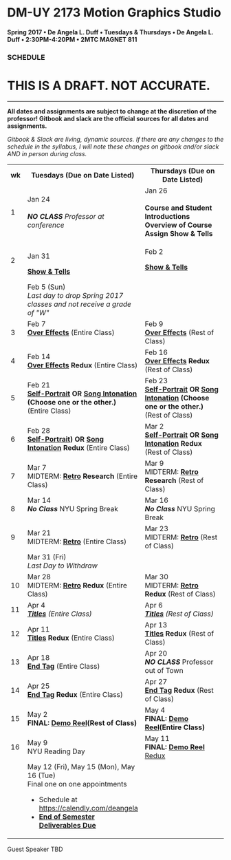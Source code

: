 # DM-UY 2173 Motion Graphics Studio

#### Spring 2017 • De Angela L. Duff • Tuesdays &amp; Thursdays • De Angela L. Duff • 2:30PM-4:20PM • 2MTC MAGNET 811

### SCHEDULE
# THIS IS A DRAFT. NOT ACCURATE.

---

**All dates and assignments are subject to change at the discretion of the professor! Gitbook and slack are the official sources for all dates and assignments.**

*Gitbook &amp; Slack are living, dynamic sources. If there are any changes to the schedule in the syllabus, I will note these changes on gitbook and/or slack AND in person during class.*

<table>
<tr>
<th width="4%">wk</th>
<th width="48%">Tuesdays (Due on Date Listed)</th>
<th width="48%">Thursdays (Due on Date Listed)</th>
</tr>

<tr>
<td>1</td>
<td>Jan 24<br><br><i><strong>NO CLASS</strong> Professor at conference</i></td>
<td>Jan 26<br><br><strong>Course and Student Introductions<br>Overview of Course<br>Assign Show &amp; Tells</strong></td>
</tr>

<tr>
<td>2</td>
<td><p>Jan 31</p><strong><a href="show_and_tells.md">Show &amp; Tells</a></strong></td>
<td valign="top"><p>Feb 2</p><strong><a href="show_and_tells.md">Show &amp; Tells</a></strong><br><br></td>
</tr>

<tr>
<td><td>Feb 5 (Sun)<br><i>Last day to drop Spring 2017 classes and not receive a grade of "W"</i></td><td></td>
</tr>

<tr>
<td>3</td>
<td valign="top">Feb 7<br><strong><a href="projects_overeffects.md">Over Effects</a></strong> (Entire Class)</td>
<td valign="top">Feb 9<br><strong><a href="projects_overeffects.md">Over Effects</a></strong> (Rest of Class)</td>
</tr>

<tr>
<td>4</td>
<td>Feb 14<br><strong><a href="projects_overeffects.md">Over Effects</a> Redux</strong> (Entire Class)</td>
<td valign="top">Feb 16<br><strong><a href="projects_overeffects.md">Over Effects</a> Redux</strong> (Rest of Class)</td>
</tr>

<tr>
<td>5</td>
<td>Feb 21<br><strong><a href="projects_self-portrait.md">Self-Portrait</a> OR <a href="projects_songintonation.md">Song Intonation</a> (Choose one or the other.)</strong> (Entire Class)</td>
<td>Feb 23<br><strong><a href="projects_self-portrait.md">Self-Portrait</a> OR <a href="projects_songintonation.md">Song Intonation</a> (Choose one or the other.)</strong> (Rest of Class)</td>
</tr>

<tr>
<td>6</td>
<td>Feb 28<br><strong><a href="projects_self-portrait.md">Self-Portrait</a>) OR <a href="projects_songintonation.md">Song Intonation</a> Redux</strong> (Entire Class)</td>
<td>Mar 2<br><strong><a href="projects_self-portrait.md">Self-Portrait</a> OR <a href="projects_songintonation.md">Song Intonation</a> Redux</strong> (Rest of Class)</td>
</tr>

<td>7</td>
<td>Mar 7<br>MIDTERM: <strong><a href="projects_retro.md">Retro</a> Research</strong> (Entire Class)</td>
<td>Mar 9<br>MIDTERM: <strong><a href="projects_retro.md">Retro</a> Research</strong> (Rest of Class)</td>
</tr>

<tr>
<tr>
<td>8</td>
<td valign="top">Mar 14<br><i><strong>No Class</strong></i> NYU Spring Break</td>
<td valign="top">Mar 16<br><i><strong>No Class</strong></i> NYU Spring Break</td>
</tr>

<tr>
<td>9</td>
<td>Mar 21<br>MIDTERM: <strong><a href="projects_retro.md">Retro</a></strong> (Entire Class)</td>
<td>Mar 23<br>MIDTERM: <strong><a href="projects_retro.md">Retro</a></strong> (Rest of Class)</td>
</tr>

<tr>
<td></td><td>Mar 31 (Fri)<br><i>Last Day to Withdraw</i></td><td></td>
</tr>

<tr>
<td>10</td>
<td>Mar 28<br>MIDTERM: <strong><a href="projects_retro.md">Retro</a> Redux</strong> (Entire Class)</td>
<td>Mar 30<br>MIDTERM: <strong><a href="projects_retro.md">Retro</a> Redux</strong> (Rest of Class)</td>
</tr>
<tr>
<td>11</td>
<td>Apr 4<br><i><strong><a href="projects_titles.md">Titles</a></strong> (Entire Class)</td>
<td>Apr 6<br><i><strong><a href="projects_titles.md">Titles</a></strong> (Rest of Class)</td>
</tr>
<tr>
<td>12</td>
<td>Apr 11<br><strong><a href="projects_titles.md">Titles</a> Redux</strong> (Entire Class)</td>
<td>Apr 13<br><strong><a href="projects_titles.md">Titles</a> Redux</strong> (Rest of Class)</td>
</tr>
<tr>
<td>13</td>
<td>Apr 18<br><strong><a href="projects_endtag.md">End Tag</a></strong> (Entire Class)</td>
<td>Apr 20<br><i><strong>NO CLASS</strong></i> Professor out of Town</td>
</tr>
<tr>
<td>14</td>
<td>Apr 25<br><strong><a href="projects_endtag.md">End Tag</a> Redux</strong> (Entire Class)</td>
<td>Apr 27<br><strong><a href="projects_endtag.md">End Tag</a> Redux</strong> (Rest of Class)</td>
</tr>

<tr>
<td>15</td>
<td>May 2<br><strong>FINAL: <a href="projects_demoreel.md">Demo Reel</a><strong>(Rest of Class)</td>
<td>May 4<br><strong>FINAL: <a href="projects_demoreel.md">Demo Reel</a><strong>(Entire Class)</td>
</tr>

<tr>
<td>16</td>
<td>May 9<br>NYU Reading Day</strong></td>
<td>May 11<br><strong>FINAL: <a href="projects_demo_reel.md">Demo Reel</strong> Redux</td>
</tr>

<tr>
<td></td>
<td>May 12 (Fri), May 15 (Mon), May 16 (Tue)<br>Final one on one appointments
<ul>
<li>Schedule at <a href="https://calendly.com/deangela">https://calendly.com/deangela</li>
<li><strong><a href="end_of_semester_deliverables.md">End of Semester Deliverables Due</strong></li>
</ul></td>
<td></td>
</tr>


</table>

Guest Speaker TBD